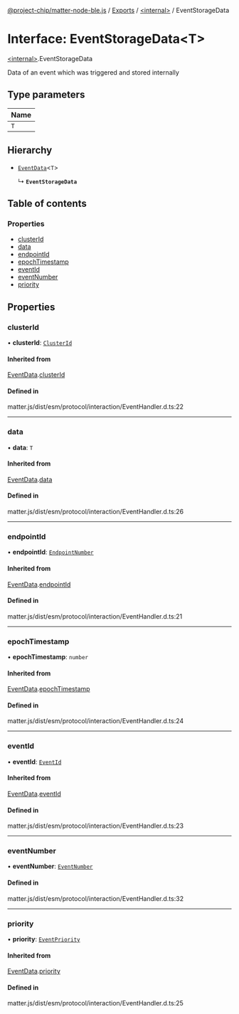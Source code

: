 [@project-chip/matter-node-ble.js](../README.md) / [Exports](../modules.md) / [\<internal\>](../modules/internal_.md) / EventStorageData

# Interface: EventStorageData\<T\>

[\<internal\>](../modules/internal_.md).EventStorageData

Data of an event which was triggered and stored internally

## Type parameters

| Name |
| :------ |
| `T` |

## Hierarchy

- [`EventData`](internal_.EventData.md)\<`T`\>

  ↳ **`EventStorageData`**

## Table of contents

### Properties

- [clusterId](internal_.EventStorageData.md#clusterid)
- [data](internal_.EventStorageData.md#data)
- [endpointId](internal_.EventStorageData.md#endpointid)
- [epochTimestamp](internal_.EventStorageData.md#epochtimestamp)
- [eventId](internal_.EventStorageData.md#eventid)
- [eventNumber](internal_.EventStorageData.md#eventnumber)
- [priority](internal_.EventStorageData.md#priority)

## Properties

### clusterId

• **clusterId**: [`ClusterId`](../modules/internal_.md#clusterid)

#### Inherited from

[EventData](internal_.EventData.md).[clusterId](internal_.EventData.md#clusterid)

#### Defined in

matter.js/dist/esm/protocol/interaction/EventHandler.d.ts:22

___

### data

• **data**: `T`

#### Inherited from

[EventData](internal_.EventData.md).[data](internal_.EventData.md#data)

#### Defined in

matter.js/dist/esm/protocol/interaction/EventHandler.d.ts:26

___

### endpointId

• **endpointId**: [`EndpointNumber`](../modules/internal_.md#endpointnumber)

#### Inherited from

[EventData](internal_.EventData.md).[endpointId](internal_.EventData.md#endpointid)

#### Defined in

matter.js/dist/esm/protocol/interaction/EventHandler.d.ts:21

___

### epochTimestamp

• **epochTimestamp**: `number`

#### Inherited from

[EventData](internal_.EventData.md).[epochTimestamp](internal_.EventData.md#epochtimestamp)

#### Defined in

matter.js/dist/esm/protocol/interaction/EventHandler.d.ts:24

___

### eventId

• **eventId**: [`EventId`](../modules/internal_.md#eventid)

#### Inherited from

[EventData](internal_.EventData.md).[eventId](internal_.EventData.md#eventid)

#### Defined in

matter.js/dist/esm/protocol/interaction/EventHandler.d.ts:23

___

### eventNumber

• **eventNumber**: [`EventNumber`](../modules/internal_.md#eventnumber)

#### Defined in

matter.js/dist/esm/protocol/interaction/EventHandler.d.ts:32

___

### priority

• **priority**: [`EventPriority`](../enums/internal_.EventPriority.md)

#### Inherited from

[EventData](internal_.EventData.md).[priority](internal_.EventData.md#priority)

#### Defined in

matter.js/dist/esm/protocol/interaction/EventHandler.d.ts:25
